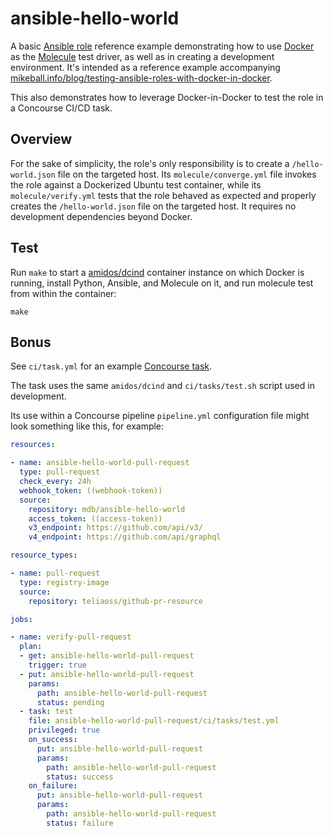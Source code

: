 # ansible-hello-world

A basic [Ansible role](https://docs.ansible.com/ansible/latest/user_guide/playbooks_reuse_roles.html) reference example demonstrating how to use [Docker](https://docker.io) as the [Molecule](https://molecule.readthedocs.io/en/latest/) test driver, as well as in creating a development environment. It's intended as a reference example accompanying [mikeball.info/blog/testing-ansible-roles-with-docker-in-docker](http://www.mikeball.info/blog/testing-ansible-roles-with-docker-in-docker/).

This also demonstrates how to leverage Docker-in-Docker to test the role in a Concourse CI/CD task.

## Overview

For the sake of simplicity, the role's only responsibility is to create a `/hello-world.json` file on the targeted host. Its `molecule/converge.yml` file invokes the role against a Dockerized Ubuntu test container, while its `molecule/verify.yml` tests that the role behaved as expected and properly creates the `/hello-world.json` file on the targeted host. It requires no development dependencies beyond Docker.

## Test

Run `make` to start a [amidos/dcind](https://hub.docker.com/r/amidos/dcind/) container instance on which Docker is running, install Python, Ansible, and Molecule on it, and run molecule test from within the container:

```
make
```

## Bonus

See `ci/task.yml` for an example [Concourse task](https://concourse-ci.org/tasks.html).

The task uses the same `amidos/dcind` and `ci/tasks/test.sh` script used in development.

Its use within a Concourse pipeline `pipeline.yml` configuration file might look something like this, for example:

```yaml
resources:

- name: ansible-hello-world-pull-request
  type: pull-request
  check_every: 24h
  webhook_token: ((webhook-token))
  source:
    repository: mdb/ansible-hello-world
    access_token: ((access-token))
    v3_endpoint: https://github.com/api/v3/
    v4_endpoint: https://github.com/api/graphql

resource_types:

- name: pull-request
  type: registry-image
  source:
    repository: teliaoss/github-pr-resource

jobs:

- name: verify-pull-request
  plan:
  - get: ansible-hello-world-pull-request
    trigger: true
  - put: ansible-hello-world-pull-request
    params:
      path: ansible-hello-world-pull-request
      status: pending
  - task: test
    file: ansible-hello-world-pull-request/ci/tasks/test.yml
    privileged: true
    on_success:
      put: ansible-hello-world-pull-request
      params:
        path: ansible-hello-world-pull-request
        status: success
    on_failure:
      put: ansible-hello-world-pull-request
      params:
        path: ansible-hello-world-pull-request
        status: failure
```
